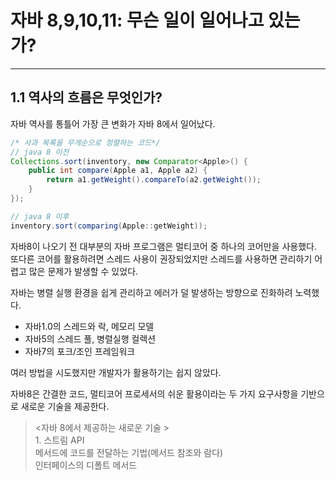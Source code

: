 # 자바 8,9,10,11: 무슨 일이 일어나고 있는가?

---
## 1.1 역사의 흐름은 무엇인가?
자바 역사를 통틀어 가장 큰 변화가 자바 8에서 일어났다.

```java
/* 사과 목록을 무게순으로 정렬하는 코드*/
// java 8 이전
Collections.sort(inventory, new Comparator<Apple>() {
	public int compare(Apple a1, Apple a2) {
		return a1.getWeight().compareTo(a2.getWeight());
	}
});

// java 8 이후
inventory.sort(comparing(Apple::getWeight));
```

자바8이 나오기 전 대부분의 자바 프로그램은 멀티코어 중 하나의 코어만을 사용했다.
<br>또다른 코어를 활용하려면 스레드 사용이 권장되었지만 스레드를 사용하면 관리하기 어렵고 많은 문제가 발생할 수 있었다.
<br>

자바는 병렬 실행 환경을 쉽게 관리하고 에러가 덜 발생하는 방향으로 진화하려 노력했다.
- 자바1.0의 스레드와 락, 메모리 모델
- 자바5의 스레드 풀, 병렬실행 컬렉션
- 자바7의 포크/조인 프레임워크

여러 방법을 시도했지만 개발자가 활용하기는 쉽지 않았다.

 자바8은 간결한 코드, 멀티코어 프로세서의 쉬운 활용이라는 두 가지 요구사항을 기반으로 새로운 기술을 제공한다.
> <자바 8에서 제공하는 새로운 기술 > <br>1. 스트림 API <br>메서드에 코드를 전달하는 기법(메서드 참조와 람다)<br>인터페이스의 디폴트 메서드